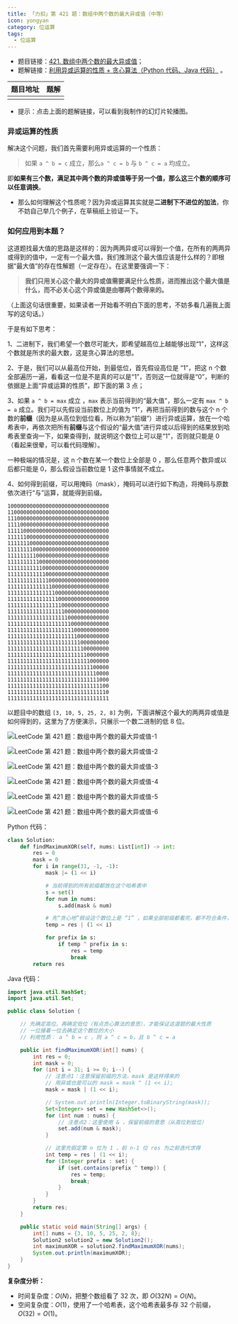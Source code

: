 ```yaml
---
title: 「力扣」第 421 题：数组中两个数的最大异或值（中等）
icon: yongyan
category: 位运算
tags:
  - 位运算
---
```


+ 题目链接：[421. 数组中两个数的最大异或值](https://leetcode-cn.com/problems/maximum-xor-of-two-numbers-in-an-array/)；
+ 题解链接：[利用异或运算的性质 + 贪心算法（Python 代码、Java 代码）](https://leetcode-cn.com/problems/maximum-xor-of-two-numbers-in-an-array/solution/li-yong-yi-huo-yun-suan-de-xing-zhi-tan-xin-suan-f/) 。

| 题目地址                                                     | 题解                                                         |
| ------------------------------------------------------------ | ------------------------------------------------------------ |
|  | |

+ 提示：点击上面的题解链接，可以看到我制作的幻灯片轮播图。

### 异或运算的性质

解决这个问题，我们首先需要利用异或运算的一个性质：

> 如果 `a ^ b = c` 成立，那么`a ^ c = b` 与 `b ^ c = a` 均成立。

即**如果有三个数，满足其中两个数的异或值等于另一个值，那么这三个数的顺序可以任意调换**。

+ 那么如何理解这个性质呢？因为异或运算其实就是**二进制下不进位的加法**，你不妨自己举几个例子，在草稿纸上验证一下。

### 如何应用到本题？

这道题找最大值的思路是这样的：因为两两异或可以得到一个值，在所有的两两异或得到的值中，一定有一个最大值，我们推测这个最大值应该是什么样的？即根据“最大值”的存在性解题（一定存在）。在这里要强调一下：

> **我们只用关心这个最大的异或值需要满足什么性质，进而推出这个最大值是什么，而不必关心这个异或值是由哪两个数得来的。**

（上面这句话很重要，如果读者一开始看不明白下面的思考，不妨多看几遍我上面写的这句话。）


于是有如下思考：

1、二进制下，我们希望一个数尽可能大，即希望越高位上越能够出现“1”，这样这个数就是所求的最大数，这是贪心算法的思想。

2、于是，我们可以从最高位开始，到最低位，首先假设高位是 “1”，把这 n 个数全部遍历一遍，看看这一位是不是真的可以是“1”，否则这一位就得是“0”，判断的依据是上面“异或运算的性质”，即下面的第 3 点；

3、如果 `a ^ b = max` 成立 ，`max` 表示当前得到的“最大值”，那么一定有 `max ^ b = a` 成立。我们可以先假设当前数位上的值为 “1”，再把当前得到的数与这个 n 个数的**前缀**（因为是从高位到低位看，所以称为“前缀”）进行异或运算，放在一个哈希表中，再依次把所有**前缀**与这个假设的“最大值”进行异或以后得到的结果放到哈希表里查询一下，如果查得到，就说明这个数位上可以是“1”，否则就只能是 0（看起来很晕，可以看代码理解）。

一种极端的情况是，这 n 个数在某一个数位上全部是 0 ，那么任意两个数异或以后都只能是 0，那么假设当前数位是 1 这件事情就不成立。

4、如何得到前缀，可以用掩码（mask），掩码可以进行如下构造，将掩码与原数依次进行“与”运算，就能得到前缀。

```shell
10000000000000000000000000000000
11000000000000000000000000000000
11100000000000000000000000000000
11110000000000000000000000000000
11111000000000000000000000000000
11111100000000000000000000000000
11111110000000000000000000000000
11111111000000000000000000000000
11111111100000000000000000000000
11111111110000000000000000000000
11111111111000000000000000000000
11111111111100000000000000000000
11111111111110000000000000000000
11111111111111000000000000000000
11111111111111100000000000000000
11111111111111110000000000000000
11111111111111111000000000000000
11111111111111111100000000000000
11111111111111111110000000000000
11111111111111111111000000000000
11111111111111111111100000000000
11111111111111111111110000000000
11111111111111111111111000000000
11111111111111111111111100000000
11111111111111111111111110000000
11111111111111111111111111000000
11111111111111111111111111100000
11111111111111111111111111110000
11111111111111111111111111111000
11111111111111111111111111111100
11111111111111111111111111111110
11111111111111111111111111111111
```

以题目中的数组  `[3, 10, 5, 25, 2, 8]` 为例，下面讲解这个最大的两两异或值是如何得到的，这里为了方便演示，只展示一个数二进制的低 8 位。

![LeetCode 第 421 题：数组中两个数的最大异或值-1](https://liweiwei1419.github.io/images/leetcode-solution/421-1.png)

![LeetCode 第 421 题：数组中两个数的最大异或值-2](https://liweiwei1419.github.io/images/leetcode-solution/421-2.png)

![LeetCode 第 421 题：数组中两个数的最大异或值-3](https://liweiwei1419.github.io/images/leetcode-solution/421-3.png)

![LeetCode 第 421 题：数组中两个数的最大异或值-4](https://liweiwei1419.github.io/images/leetcode-solution/421-4.png)

![LeetCode 第 421 题：数组中两个数的最大异或值-5](https://liweiwei1419.github.io/images/leetcode-solution/421-5.png)

![LeetCode 第 421 题：数组中两个数的最大异或值-6](https://liweiwei1419.github.io/images/leetcode-solution/421-6.png)


Python 代码：


```Python
class Solution:
    def findMaximumXOR(self, nums: List[int]) -> int:
        res = 0
        mask = 0
        for i in range(31, -1, -1):
            mask |= (1 << i)

            # 当前得到的所有前缀都放在这个哈希表中
            s = set()
            for num in nums:
                s.add(mask & num)

            # 先“贪心地”假设这个数位上是 “1” ，如果全部前缀都看完，都不符合条件，这个数位上就是 “0” 
            temp = res | (1 << i)

            for prefix in s:
                if temp ^ prefix in s:
                    res = temp
                    break
        return res
```

Java 代码：

```Java
import java.util.HashSet;
import java.util.Set;

public class Solution {

    // 先确定高位，再确定低位（有点贪心算法的意思），才能保证这道题的最大性质
    // 一位接着一位去确定这个数位的大小
    // 利用性质： a ^ b = c ，则 a ^ c = b，且 b ^ c = a

    public int findMaximumXOR(int[] nums) {
        int res = 0;
        int mask = 0;
        for (int i = 31; i >= 0; i--) {
            // 注意点1：注意保留前缀的方法，mask 是这样得来的
            // 用异或也是可以的 mask = mask ^ (1 << i);
            mask = mask | (1 << i);

            // System.out.println(Integer.toBinaryString(mask));
            Set<Integer> set = new HashSet<>();
            for (int num : nums) {
                // 注意点2：这里使用 & ，保留前缀的意思（从高位到低位）
                set.add(num & mask);
            }

            // 这里先假定第 n 位为 1 ，前 n-1 位 res 为之前迭代求得
            int temp = res | (1 << i);
            for (Integer prefix : set) {
                if (set.contains(prefix ^ temp)) {
                    res = temp;
                    break;
                }
            }
        }
        return res;
    }

    public static void main(String[] args) {
        int[] nums = {3, 10, 5, 25, 2, 8};
        Solution2 solution2 = new Solution2();
        int maximumXOR = solution2.findMaximumXOR(nums);
        System.out.println(maximumXOR);
    }
}
```

**复杂度分析：**

+ 时间复杂度：$O(N)$，把整个数组看了 $32$ 次，即 $O(32N) = O(N)$。
+ 空间复杂度：$O(1)$，使用了一个哈希表，这个哈希表最多存 $32$ 个前缀，$O(32)=O(1)$。